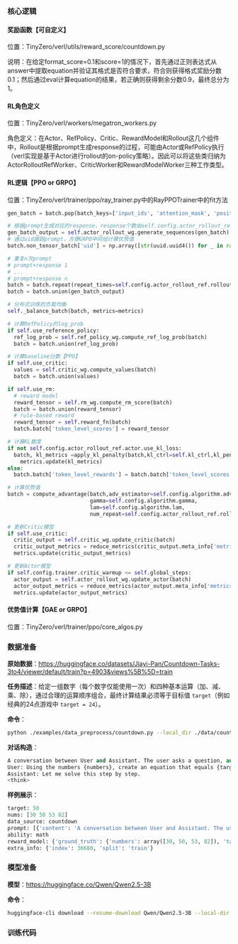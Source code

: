 ### 核心逻辑

#### 奖励函数【可自定义】

位置：TinyZero/verl/utils/reward_score/countdown.py

说明：在给定format_score=0.1和score=1的情况下，首先通过正则表达式从answer中提取equation并验证其格式是否符合要求，符合则获得格式奖励分数0.1；然后通过eval计算equation的结果，若正确则获得剩余分数0.9，最终总分为1。

#### RL角色定义

位置：TinyZero/verl/workers/megatron_workers.py

角色定义：在Actor、RefPolicy、Critic、RewardModel和Rollout这几个组件中，Rollout是根据prompt生成response的过程，可能由Actor或RefPolicy执行（verl实现是基于Actor进行rollout的on-policy策略）。因此可以将这些类归纳为ActorRolloutRefWorker、CriticWorker和RewardModelWorker三种工作类型。

#### RL逻辑【PPO or GRPO】

位置：TinyZero/verl/trainer/ppo/ray_trainer.py中的RayPPOTrainer中的fit方法

```python
gen_batch = batch.pop(batch_keys=['input_ids', 'attention_mask', 'position_ids'])

# 根据prompt生成对应的response，response个数由self.config.actor_rollout_ref.rollout.n控制
gen_batch_output = self.actor_rollout_wg.generate_sequences(gen_batch)
# 通过uid跟踪prompt，方便GRPO中同组计算优势值
batch.non_tensor_batch['uid'] = np.array([str(uuid.uuid4()) for _ in range(len(batch.batch))],dtype=object)

# 重复n次prompt
# prompt+response 1
# ...
# prompt+response n
batch = batch.repeat(repeat_times=self.config.actor_rollout_ref.rollout.n, interleave=True)
batch = batch.union(gen_batch_output)

# 分布式训练的负载均衡
self._balance_batch(batch, metrics=metrics)

# 计算RefPolicy的log_prob
if self.use_reference_policy:
  ref_log_prob = self.ref_policy_wg.compute_ref_log_prob(batch)
  batch = batch.union(ref_log_prob)

# 计算baseline分数【PPO】
if self.use_critic:
  values = self.critic_wg.compute_values(batch)
  batch = batch.union(values)

if self.use_rm:
  # reward model
  reward_tensor = self.rm_wg.compute_rm_score(batch)
  batch = batch.union(reward_tensor)
  # rule-based reward
  reward_tensor = self.reward_fn(batch)
  batch.batch['token_level_scores'] = reward_tensor

# 计算KL散度
if not self.config.actor_rollout_ref.actor.use_kl_loss:
  batch, kl_metrics =apply_kl_penalty(batch,kl_ctrl=self.kl_ctrl,kl_penalty=self.config.algorithm.kl_penalty)
	metrics.update(kl_metrics)
else:
  batch.batch['token_level_rewards'] = batch.batch['token_level_scores']

# 计算优势值
batch = compute_advantage(batch,adv_estimator=self.config.algorithm.adv_estimator,
                          gamma=self.config.algorithm.gamma,
                          lam=self.config.algorithm.lam,
                          num_repeat=self.config.actor_rollout_ref.rollout.n)

# 更新Critic模型
if self.use_critic:
  critic_output = self.critic_wg.update_critic(batch)
  critic_output_metrics = reduce_metrics(critic_output.meta_info['metrics'])
  metrics.update(critic_output_metrics)

# 更新Actor模型
if self.config.trainer.critic_warmup <= self.global_steps:
  actor_output = self.actor_rollout_wg.update_actor(batch)
  actor_output_metrics = reduce_metrics(actor_output.meta_info['metrics'])
  metrics.update(actor_output_metrics)
```

#### 优势值计算【GAE or GRPO】

位置：TinyZero/verl/trainer/ppo/core_algos.py



### 数据准备

**原始数据**：https://huggingface.co/datasets/Jiayi-Pan/Countdown-Tasks-3to4/viewer/default/train?p=4903&views%5B%5D=train

**任务描述**：给定一组数字（每个数字仅能使用一次）和四种基本运算（加、减、乘、除），通过合理的运算顺序组合，最终计算结果必须等于目标值 `target`（例如经典的24点游戏中 `target = 24`）。

**命令**：

```bash
python ./examples/data_preprocess/countdown.py --local_dir ./data/countdown
```

**对话构造**：

```python
A conversation between User and Assistant. The user asks a question, and the Assistant solves it. The assistant first thinks about the reasoning process in the mind and then provides the user with the answer.
User: Using the numbers {numbers}, create an equation that equals {target}. You can use basic arithmetic operations (+, -, *, /) and each number can only be used once. Show your work in <think> </think> tags. And return the final answer in <answer> </answer> tags, for example <answer> (1 + 2) / 3 </answer>.
Assistant: Let me solve this step by step.
<think>
```

**样例展示**：

```python
target: 50
nums: [30 50 53 82]
data_source: countdown
prompt: [{'content': 'A conversation between User and Assistant. The user asks a question, and the Assistant solves it. The assistant first thinks about the reasoning process in the mind and then provides the user with the answer.\nUser: Using the numbers [30, 50, 53, 82], create an equation that equals 50. You can use basic arithmetic operations (+, -, *, /) and each number can only be used once. Show your work in <think> </think> tags. And return the final answer in <answer> </answer> tags, for example <answer> (1 + 2) / 3 </answer>.\nAssistant: Let me solve this step by step.\n<think>', 'role': 'user'}]
ability: math
reward_model: {'ground_truth': {'numbers': array([30, 50, 53, 82]), 'target': 50}, 'style': 'rule'}
extra_info: {'index': 36680, 'split': 'train'}
```

### 模型准备

**模型**：https://huggingface.co/Qwen/Qwen2.5-3B

**命令**：

```bash
huggingface-cli download --resume-download Qwen/Qwen2.5-3B --local-dir ./models
```

### 训练代码
